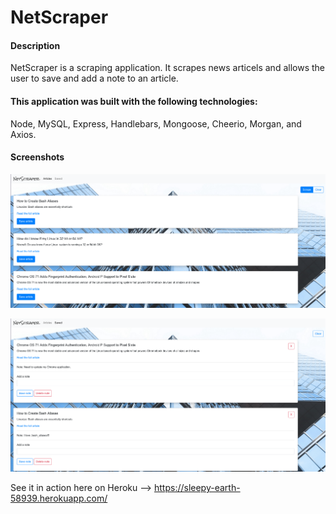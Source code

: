 # NetScraper

#### Description
NetScraper is a scraping application. It scrapes news articels and allows the user to save and add a note to an article.

#### This application was built with the following technologies: 
Node,
MySQL,
Express,
Handlebars,
Mongoose,
Cheerio,
Morgan,
and Axios.

#### Screenshots
![](./public/img/screenshot1.png)

![](./public/img/screenshot2.png)

See it in action here on Heroku --> https://sleepy-earth-58939.herokuapp.com/